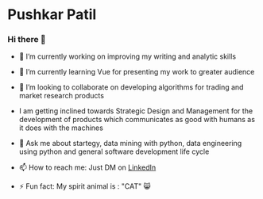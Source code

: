 # Pushkar Patil

### Hi there 👋


- 🔭 I’m currently working on improving my writing and analytic skills


- 🌱 I’m currently learning Vue for presenting my work to greater audience


- 👯 I’m looking to collaborate on developing algorithms for trading and market research products


- I am getting inclined towards Strategic Design and Management for the development of products which communicates as good with humans as it does with the machines


- 💬 Ask me about startegy, data mining with python, data engineering using python and general software development life cycle


- 📫 How to reach me: Just DM on [LinkedIn](https://www.linkedin.com/in/patilpushkarp/)


- ⚡ Fun fact: My spirit animal is : "CAT" 😸

